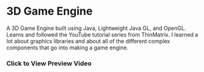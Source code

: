 # 3D Game Engine
A 3D Game Engine built using Java, Lightweight Java GL, and OpenGL. Learns and followed the YouTube tutorial series from ThinMatrix. I learned a lot about graphics libraries and about all of the different complex components that go into making a game engine.

### Click to View Preview Video


